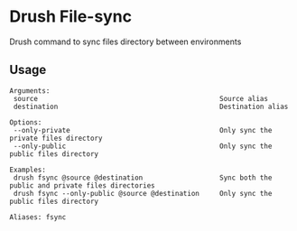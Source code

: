 Drush File-sync
===============

Drush command to sync files directory between environments

## Usage

```
Arguments:
 source                                             Source alias
 destination                                        Destination alias

Options:
 --only-private                                     Only sync the private files directory
 --only-public                                      Only sync the public files directory
 
Examples:
 drush fsync @source @destination                   Sync both the public and private files directories
 drush fsync --only-public @source @destination     Only sync the public files directory
 
Aliases: fsync
```
